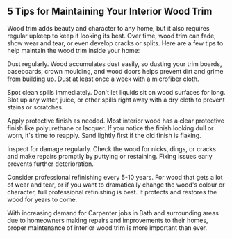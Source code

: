 ## 5 Tips for Maintaining Your Interior Wood Trim



Wood trim adds beauty and character to any home, but it also requires regular upkeep to keep it looking its best. Over time, wood trim can fade, show wear and tear, or even develop cracks or splits. Here are a few tips to help maintain the wood trim inside your home: 

Dust regularly. Wood accumulates dust easily, so dusting your trim boards, baseboards, crown moulding, and wood doors helps prevent dirt and grime from building up. Dust at least once a week with a microfiber cloth.

Spot clean spills immediately. Don't let liquids sit on wood surfaces for long. Blot up any water, juice, or other spills right away with a dry cloth to prevent stains or scratches.

Apply protective finish as needed. Most interior wood has a clear protective finish like polyurethane or lacquer. If you notice the finish looking dull or worn, it's time to reapply. Sand lightly first if the old finish is flaking.

Inspect for damage regularly. Check the wood for nicks, dings, or cracks and make repairs promptly by puttying or restaining. Fixing issues early prevents further deterioration.

Consider professional refinishing every 5-10 years. For wood that gets a lot of wear and tear, or if you want to dramatically change the wood's colour or character, full professional refinishing is best. It protects and restores the wood for years to come.

With increasing demand for Carpenter jobs in Bath and surrounding areas due to homeowners making repairs and improvements to their homes, proper maintenance of interior wood trim is more important than ever.
